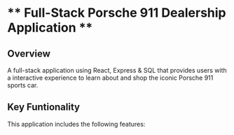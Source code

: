 # ** Full-Stack Porsche 911 Dealership Application **

## Overview

A full-stack application using React, Express & SQL that provides users with a interactive experience to learn about and shop the iconic Porsche 911 sports car.

## Key Funtionality

This application includes the following features:



